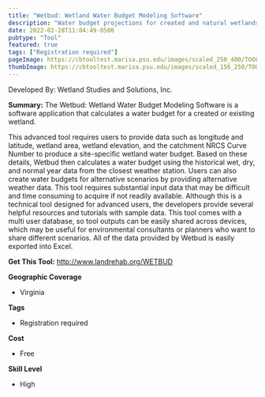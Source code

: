 ```yaml
---
title: "Wetbud: Wetland Water Budget Modeling Software"
description: "Water budget projections for created and natural wetlands"
date: 2022-02-28T11:04:49-0500
pubtype: "Tool"
featured: true
tags: ["Registration required"]
pageImage: https://cbtooltest.marisa.psu.edu/images/scaled_250_400/TOOLID_21.0_ScreenCapture-1.png
thumbImage: https://cbtooltest.marisa.psu.edu/images/scaled_156_250/TOOLID_21.0_ScreenCapture-1.png
---
```

Developed By: Wetland Studies and Solutions, Inc.

**Summary:** The Wetbud: Wetland Water Budget Modeling Software is a software application that calculates a water budget for a created or existing wetland. 

This advanced tool requires users to provide data such as longitude and latitude, wetland area, wetland elevation, and the catchment NRCS Curve Number to produce a site-specific wetland water budget. Based on these details, Wetbud then calculates a water budget using the historical wet, dry, and normal year data from the closest weather station. Users can also create water budgets for alternative scenarios by providing alternative weather data. This tool requires substantial input data that may be difficult and time consuming to acquire if not readily available. Although this is a technical tool designed for advanced users, the developers provide several helpful resources and tutorials with sample data. This tool comes with a multi user database, so tool outputs can be easily shared across devices, which may be useful for environmental consultants or planners who want to share different scenarios. All of the data provided by Wetbud is easily exported into Excel.  

__**Get This Tool:**__ http://www.landrehab.org/WETBUD

__**Geographic Coverage**__
- Virginia

__**Tags**__
-  Registration required

__**Cost**__
- Free

__**Skill Level**__
- High

